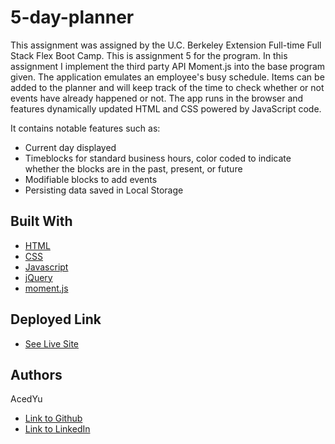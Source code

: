 # 5-day-planner
This assignment was assigned by the U.C. Berkeley Extension Full-time Full Stack Flex Boot Camp.
This is assignment 5 for the program. In this assignment I implement the third party API Moment.js into the base program given. The application emulates an employee's busy schedule. Items can be added to the planner and will keep track of the time to check whether or not events have already happened or not. The app runs in the browser and features dynamically updated HTML and CSS powered by JavaScript code.

It contains notable features such as:
- Current day displayed
- Timeblocks for standard business hours, color coded to indicate whether the blocks are in the past, present, or future
- Modifiable blocks to add events
- Persisting data saved in Local Storage

## Built With

* [HTML](https://developer.mozilla.org/en-US/docs/Web/HTML)
* [CSS](https://developer.mozilla.org/en-US/docs/Web/CSS)
* [Javascript](https://developer.mozilla.org/en-US/docs/Web/JavaScript)
* [jQuery](https://api.jquery.com/)
* [moment.js](https://momentjs.com/)

## Deployed Link

* [See Live Site](https://acedyu.github.io/5-day-planner/)

## Authors
AcedYu
- [Link to Github](https://github.com/AcedYu)
- [Link to LinkedIn](https://www.linkedin.com/in/alex-yu-3712811b9/)

